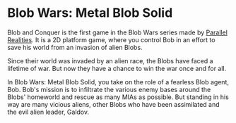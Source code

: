 # Blob Wars: Metal Blob Solid

Blob and Conquer is the first game in the Blob Wars series made by [Parallel Realities](http://www.parallelrealities.co.uk/).
It is a 2D platform game, where you control Bob in an effort to save his world from an invasion of alien Blobs.

Since their world was invaded by an alien race, the Blobs have faced a lifetime of war.
But now they have a chance to win the war once and for all.

In Blob Wars: Metal Blob Solid, you take on the role of a fearless Blob agent, Bob.
Bob's mission is to infiltrate the various enemy bases around the Blobs' homeworld and rescue as many MIAs as possible.
But standing in his way are many vicious aliens, other Blobs who have been assimilated and the evil alien leader, Galdov.
